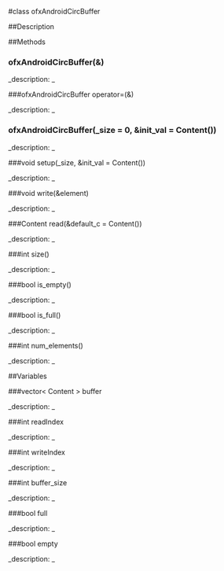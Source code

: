#class ofxAndroidCircBuffer


##Description





##Methods



### ofxAndroidCircBuffer(&)

<!--

_syntax: ofxAndroidCircBuffer(&)_

_name: ofxAndroidCircBuffer_

_returns: _

_returns_description: _

_parameters: const ofxAndroidCircBuffer &_

_access: private_

_version_started: 007_

_version_deprecated: _

_summary: _

_constant: False_

_static: no_

_visible: True_

_advanced: False_



-->

_description: _







###ofxAndroidCircBuffer operator=(&)

<!--

_syntax: operator=(&)_

_name: operator=_

_returns: ofxAndroidCircBuffer_

_returns_description: _

_parameters: const ofxAndroidCircBuffer &_

_access: private_

_version_started: 007_

_version_deprecated: _

_summary: _

_constant: False_

_static: no_

_visible: True_

_advanced: False_



-->

_description: _







### ofxAndroidCircBuffer(_size = 0, &init_val = Content())

<!--

_syntax: ofxAndroidCircBuffer(_size = 0, &init_val = Content())_

_name: ofxAndroidCircBuffer_

_returns: _

_returns_description: _

_parameters: int _size=0, const Content &init_val=Content()_

_access: public_

_version_started: 007_

_version_deprecated: _

_summary: _

_constant: False_

_static: no_

_visible: True_

_advanced: False_



-->

_description: _







###void setup(_size, &init_val = Content())

<!--

_syntax: setup(_size, &init_val = Content())_

_name: setup_

_returns: void_

_returns_description: _

_parameters: int _size, const Content &init_val=Content()_

_access: public_

_version_started: 007_

_version_deprecated: _

_summary: _

_constant: False_

_static: no_

_visible: True_

_advanced: False_



-->

_description: _







###void write(&element)

<!--

_syntax: write(&element)_

_name: write_

_returns: void_

_returns_description: _

_parameters: const Content &element_

_access: public_

_version_started: 007_

_version_deprecated: _

_summary: _

_constant: False_

_static: no_

_visible: True_

_advanced: False_



-->

_description: _







###Content read(&default_c = Content())

<!--

_syntax: read(&default_c = Content())_

_name: read_

_returns: Content_

_returns_description: _

_parameters: const Content &default_c=Content()_

_access: public_

_version_started: 007_

_version_deprecated: _

_summary: _

_constant: False_

_static: no_

_visible: True_

_advanced: False_



-->

_description: _







###int size()

<!--

_syntax: size()_

_name: size_

_returns: int_

_returns_description: _

_parameters: _

_access: public_

_version_started: 007_

_version_deprecated: _

_summary: _

_constant: False_

_static: no_

_visible: True_

_advanced: False_



-->

_description: _







###bool is_empty()

<!--

_syntax: is_empty()_

_name: is_empty_

_returns: bool_

_returns_description: _

_parameters: _

_access: public_

_version_started: 007_

_version_deprecated: _

_summary: _

_constant: False_

_static: no_

_visible: True_

_advanced: False_



-->

_description: _







###bool is_full()

<!--

_syntax: is_full()_

_name: is_full_

_returns: bool_

_returns_description: _

_parameters: _

_access: public_

_version_started: 007_

_version_deprecated: _

_summary: _

_constant: False_

_static: no_

_visible: True_

_advanced: False_



-->

_description: _







###int num_elements()

<!--

_syntax: num_elements()_

_name: num_elements_

_returns: int_

_returns_description: _

_parameters: _

_access: public_

_version_started: 007_

_version_deprecated: _

_summary: _

_constant: False_

_static: no_

_visible: True_

_advanced: False_



-->

_description: _







##Variables



###vector< Content > buffer

<!--

_name: buffer_

_type: vector< Content >_

_access: private_

_version_started: 007_

_version_deprecated: _

_summary: _

_visible: True_

_constant: True_

_advanced: False_



-->

_description: _







###int readIndex

<!--

_name: readIndex_

_type: int_

_access: private_

_version_started: 007_

_version_deprecated: _

_summary: _

_visible: True_

_constant: True_

_advanced: False_



-->

_description: _







###int writeIndex

<!--

_name: writeIndex_

_type: int_

_access: private_

_version_started: 007_

_version_deprecated: _

_summary: _

_visible: True_

_constant: True_

_advanced: False_



-->

_description: _







###int buffer_size

<!--

_name: buffer_size_

_type: int_

_access: private_

_version_started: 007_

_version_deprecated: _

_summary: _

_visible: True_

_constant: True_

_advanced: False_



-->

_description: _







###bool full

<!--

_name: full_

_type: bool_

_access: private_

_version_started: 007_

_version_deprecated: _

_summary: _

_visible: True_

_constant: True_

_advanced: False_



-->

_description: _







###bool empty

<!--

_name: empty_

_type: bool_

_access: private_

_version_started: 007_

_version_deprecated: _

_summary: _

_visible: True_

_constant: True_

_advanced: False_



-->

_description: _







